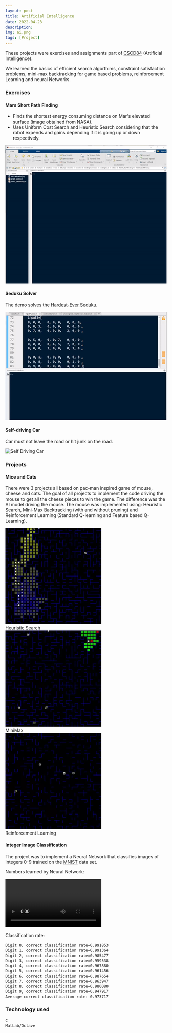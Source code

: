 ```yaml
---
layout: post
title: Artificial Intelligence
date: 2022-04-23
description:
img: ai.png
tags: [Project]
---
```


These projects were exercises and assignments part of [CSCD84] (Artificial Intelligence).

We learned the basics of efficient search algorthims, constraint satisfaction problems, mini-max backtracking for game based problems, reinforcement Learning and neural Networks.

### Exercises

#### Mars Short Path Finding

- Finds the shortest energy consuming distance on Mar's elevated surface (image obtained from NASA).
- Uses Uniform Cost Search and Heuristic Search considering that the robot expends and gains depending if it is going up or down respectively.

<div class="gif-container">
  <img src="../assets/gif/marsShortestPath.gif" alt="Bouncing Head Game Demo" height="" width=""/>
</div>

#### Seduku Solver

The demo solves the [Hardest-Ever Seduku].

<div class="gif-container">
  <img src="../assets/gif/sedukuSolver.gif" alt="Bouncing Head Game Demo" height="" width=""/>
</div>

#### Self-driving Car

Car must not leave the road or hit junk on the road.

<div class="gif-container">
  <img src="../assets/gif/selfDrivingCar.gif" alt="Self Driving Car"/>
</div>

### Projects

#### Mice and Cats

There were 3 projects all based on pac-man inspired game of mouse, cheese and cats. The goal of all projects to implement the code driving the mouse to get all the cheese pieces to win the game. The difference was the AI model driving the mouse. The mouse was implemented using: Heuristic Search, Mini-Max Backtracking (with and without pruning) and Reinforcement Learning (Standard Q-learning and Feature based Q-Learning).

<div class="multiple-demo-container">
  <div class="demo-with-title">
    <img src="../assets/gif/miceAndCatsSearch.webp" height="300px" width="300px" alt="Mice and Cats Search"/>
    <div class="title">Heuristic Search</div>
  </div>
  <div class="demo-with-title">
    <img src="../assets/gif/miceAndCatsMinimax.webp" height="300px" width="300px" alt="Mice and Cats Minimax"/>
    <div class="title">MiniMax</div>
  </div>
  <div class="demo-with-title">
    <img src="../assets/gif/miceAndCatsRL.webp" height="300px" width="300px" alt="Mice and Cats RL"/>
    <div class="title">Reinforcement Learning</div>
  </div>  
</div>

#### Integer Image Classification

The project was to implement a Neural Network that classifies images of integers 0-9 trained on the [MNIST] data set.

Numbers learned by Neural Network:

<div class="gif-container">
  <video src="../assets/gif/mnistNeuralNet.webm" alt="MNIST Neural Net"/>
</div>

Classification rate:

```
Digit 0, correct classification rate=0.991853
Digit 1, correct classification rate=0.991364
Digit 2, correct classification rate=0.985477
Digit 3, correct classification rate=0.959538
Digit 4, correct classification rate=0.967880
Digit 5, correct classification rate=0.961456
Digit 6, correct classification rate=0.987654
Digit 7, correct classification rate=0.963947
Digit 8, correct classification rate=0.980080
Digit 9, correct classification rate=0.947917
Average correct classification rate: 0.973717
```

### Technology used

```
C
MatLab/Octave
```

[cscd84]: https://utsc.calendar.utoronto.ca/course/cscd84h3
[mnist]: http://yann.lecun.com/exdb/mnist/
[hardest-ever seduku]: https://abcnews.go.com/blogs/headlines/2012/06/can-you-solve-the-hardest-ever-sudoku
